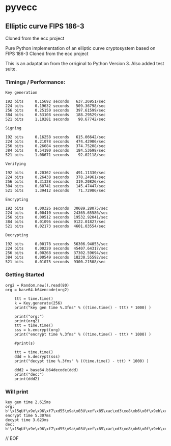 # pyvecc

## Elliptic curve FIPS 186-3

Cloned from the ecc project

Pure Python implementation of an elliptic curve cryptosystem based on FIPS 186-3
Cloned from the ecc project

This is an adaptation from the orriginal to Python Version 3.
Also added test suite.

### Timings / Performance:

    Key generation

    192 bits     0.15692 seconds   637.26951/sec
    224 bits     0.19632 seconds   509.36798/sec
    256 bits     0.25150 seconds   397.61599/sec
    384 bits     0.53108 seconds   188.29529/sec
    521 bits     1.10281 seconds    90.67742/sec

    Signing

    192 bits     0.16258 seconds   615.06642/sec
    224 bits     0.21078 seconds   474.42906/sec
    256 bits     0.26684 seconds   374.75208/sec
    384 bits     0.54190 seconds   184.53698/sec
    521 bits     1.08671 seconds    92.02118/sec

    Verifying

    192 bits     0.20362 seconds   491.11330/sec
    224 bits     0.26438 seconds   378.24961/sec
    256 bits     0.31328 seconds   319.20826/sec
    384 bits     0.68741 seconds   145.47447/sec
    521 bits     1.39412 seconds    71.72986/sec

    Encrypting

    192 bits     0.00326 seconds  30689.28075/sec
    224 bits     0.00410 seconds  24365.65586/sec
    256 bits     0.00512 seconds  19532.92041/sec
    384 bits     0.01096 seconds  9122.01827/sec
    521 bits     0.02173 seconds  4601.03554/sec

    Decrypting

    192 bits     0.00178 seconds  56306.94053/sec
    224 bits     0.00220 seconds  45407.64317/sec
    256 bits     0.00268 seconds  37302.59694/sec
    384 bits     0.00549 seconds  18230.55592/sec
    521 bits     0.01075 seconds  9300.21508/sec

### Getting Started

    org2 = Random.new().read(80)
    org = base64.b64encode(org2)

        ttt = time.time()
        k = Key.generate(256)
        print("key gen time %.3fms" % ((time.time() - ttt) * 1000) )

        print("org:")
        print(org2)
        ttt = time.time()
        sss = k.encrypt(org)
        print("encrypt time %.3fms" % ((time.time() - ttt) * 1000) )

        #print(s)

        ttt = time.time()
        ddd = k.decrypt(sss)
        print("decypt time %.3fms" % ((time.time() - ttt) * 1000) )

        ddd2 = base64.b64decode(ddd)
        print("dec:")
        print(ddd2)


### Will print

    key gen time 2.615ms
    org:
    b'\x15qUf\x9e\x96\xf7\xd55\x9a\x03U\xef\x85\xac\xd3\xe8\xb6\x0f\x9eh\xe0\xd6\xebr.\x17\x181\xbf\xc10\xd9\x8fh;HI\x9b!n\xfc\xc8o6\xc4/\xb4\x1a\xfa\xec\xc6\x1e(\xf3\xa3\r\xdc\x96\x84\xf4g\xc3\xf67\x98\xc6\xd3\xb4J\xf7\x1c\xc0\xbc%\x0b\xb5\x82\x06L'
    encrypt time 5.307ms
    decypt time 3.623ms
    dec:
    b'\x15qUf\x9e\x96\xf7\xd55\x9a\x03U\xef\x85\xac\xd3\xe8\xb6\x0f\x9eh\xe0\xd6\xebr.\x17\x181\xbf\xc10\xd9\x8fh;HI\x9b!n\xfc\xc8o6\xc4/\xb4\x1a\xfa\xec\xc6\x1e(\xf3\xa3\r\xdc\x96\x84\xf4g\xc3\xf67\x98\xc6\xd3\xb4J\xf7\x1c\xc0\xbc%\x0b\xb5\x82\x06L'


// EOF

